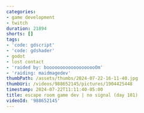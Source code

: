 ```yaml
---
categories:
- game development
- twitch
duration: 21894
shorts: []
tags:
- 'code: gdscript'
- 'code: gdshader'
- godot
- lost contact
- 'raided by: booooooooooooooooooOm'
- 'raiding: maidmagedev'
thumbPath: /assets/thumbs/2024-07-22-16-11-40.jpg
thumbUri: /videos/988652145/pictures/1904425448
timestamp: 2024-07-22T11:11:40-05:00
title: escape room game dev | no signal (day 101)
videoId: '988652145'
---
```


